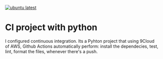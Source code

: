 [![ubuntu latest](https://github.com/3GATO3/scaffold/actions/workflows/main.yml/badge.svg)](https://github.com/3GATO3/scaffold/actions/workflows/main.yml)

# CI project with python
I configured continuous integration. Its a Pyhton project that  using 9Cloud of AWS, Github Actions automatically perform: install the dependecies, test, lint, format  the files,  whenever there's a push.
